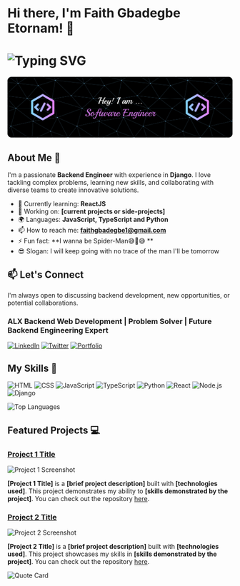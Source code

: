 # Hi there, I'm Faith Gbadegbe Etornam! 👋
# ![Typing SVG](https://readme-typing-svg.demolab.com?lines=A+developer+who+loves+coding.;Problem+solving+at+it's+peak.;Collaborate+on+projects!)

![Banner Image](./github-header-banner.png)

## About Me 🚀

I'm a passionate **Backend Engineer** with experience in **Django**. I love tackling complex problems, learning new skills, and collaborating with diverse teams to create innovative solutions.

- 🌱 Currently learning: **ReactJS**
- 🔭 Working on: **[current projects or side-projects]**
- 🌍 Languages: **JavaScript, TypeScript and Python**
- 📫 How to reach me: **faithgbadegbe1@gmail.com**
- ⚡ Fun fact: **I wanna be Spider-Man😅🤣😅 **
- 😎 Slogan: I will keep going with no trace of the man I'll be tomorrow

## 📫 Let's Connect

I'm always open to discussing backend development, new opportunities, or potential collaborations.

### ALX Backend Web Development | Problem Solver | Future Backend Engineering Expert

[![LinkedIn](https://img.shields.io/badge/LinkedIn-Connect-blue?style=for-the-badge&logo=linkedin)](https://linkedin.com/in/yourprofile)
[![Twitter](https://img.shields.io/badge/Twitter-Follow-1DA1F2?style=for-the-badge&logo=twitter)](https://twitter.com/yourprofile)
[![Portfolio](https://img.shields.io/badge/Portfolio-Visit-green?style=for-the-badge&logo=google-chrome)](https://yourportfolio.com)

## My Skills 🧠

![HTML](https://img.shields.io/badge/HTML5-E34F26?style=for-the-badge&logo=html5&logoColor=white)
![CSS](https://img.shields.io/badge/CSS3-1572B6?style=for-the-badge&logo=css3&logoColor=white)
![JavaScript](https://img.shields.io/badge/JavaScript-323330?style=for-the-badge&logo=javascript&logoColor=F7DF1E)
![TypeScript](https://img.shields.io/badge/TypeScript-007ACC?style=for-the-badge&logo=typescript&logoColor=white)
![Python](https://img.shields.io/badge/Python-FFD43B?style=for-the-badge&logo=python&logoColor=blue)
![React](https://img.shields.io/badge/React-20232A?style=for-the-badge&logo=react&logoColor=61DAFB)
![Node.js](https://img.shields.io/badge/Node%20js-339933?style=for-the-badge&logo=nodedotjs&logoColor=white)
![Django](https://img.shields.io/badge/Django-092E20?style=for-the-badge&logo=django&logoColor=green)


![Top Languages](https://github-readme-stats.vercel.app/api/top-langs/?username=Faith-Etornam&layout=compact)

## Featured Projects 💻

### [Project 1 Title](project_1_link)

![Project 1 Screenshot](project_1_screenshot_url)

**[Project 1 Title]** is a **[brief project description]** built with **[technologies used]**. This project demonstrates my ability to **[skills demonstrated by the project]**. You can check out the repository [here](project_1_repository_link).

### [Project 2 Title](project_2_link)

![Project 2 Screenshot](project_2_screenshot_url)

**[Project 2 Title]** is a **[brief project description]** built with **[technologies used]**. This project showcases my skills in **[skills demonstrated by the project]**. You can check out the repository [here](project_2_repository_link).

![Quote Card](https://quotes-github-readme.vercel.app/api?type=horizontal)




